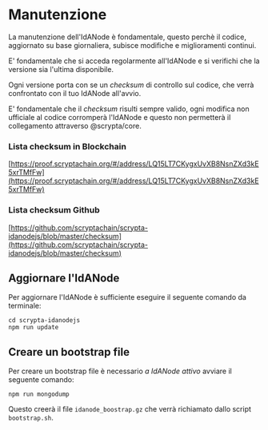 # Manutenzione

La manutenzione dell'IdANode è fondamentale, questo perchè il codice, aggiornato su base giornaliera, subisce modifiche e miglioramenti continui.

E' fondamentale che si acceda regolarmente  all'IdANode e si verifichi che la versione sia l'ultima disponibile.

Ogni versione porta con se un *checksum* di controllo sul codice, che verrà confrontato con il tuo IdANode all'avvio.

E' fondamentale che il *checksum* risulti sempre valido, ogni modifica non ufficiale al codice corromperà l'IdANode e questo non permetterà il collegamento attraverso @scrypta/core.


### Lista checksum in Blockchain

[https://proof.scryptachain.org/#/address/LQ15LT7CKygxUvXB8NsnZXd3kE5xrTMfFw](https://proof.scryptachain.org/#/address/LQ15LT7CKygxUvXB8NsnZXd3kE5xrTMfFw)

### Lista checksum Github

[https://github.com/scryptachain/scrypta-idanodejs/blob/master/checksum](https://github.com/scryptachain/scrypta-idanodejs/blob/master/checksum)

## Aggiornare l'IdANode

Per aggiornare l'IdANode è sufficiente eseguire il seguente comando da terminale:

```
cd scrypta-idanodejs
npm run update
```

## Creare un bootstrap file

Per creare un bootstrap file è necessario *a IdANode attivo* avviare il seguente comando:

```
npm run mongodump
```

Questo creerà il file `idanode_boostrap.gz` che verrà richiamato dallo script `bootstrap.sh`.